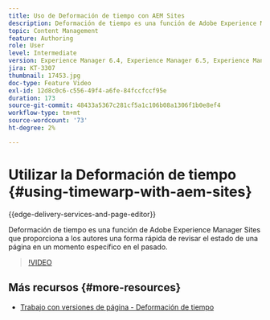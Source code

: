 ```yaml
---
title: Uso de Deformación de tiempo con AEM Sites
description: Deformación de tiempo es una función de Adobe Experience Manager Sites que proporciona a los autores una forma rápida de revisar el estado de una página en un momento específico en el pasado.
topic: Content Management
feature: Authoring
role: User
level: Intermediate
version: Experience Manager 6.4, Experience Manager 6.5, Experience Manager as a Cloud Service
jira: KT-3307
thumbnail: 17453.jpg
doc-type: Feature Video
exl-id: 12d8c0c6-c556-49f4-a6fe-84fccfccf95e
duration: 173
source-git-commit: 48433a5367c281cf5a1c106b08a1306f1b0e8ef4
workflow-type: tm+mt
source-wordcount: '73'
ht-degree: 2%

---
```


# Utilizar la Deformación de tiempo {#using-timewarp-with-aem-sites}

{{edge-delivery-services-and-page-editor}}

Deformación de tiempo es una función de Adobe Experience Manager Sites que proporciona a los autores una forma rápida de revisar el estado de una página en un momento específico en el pasado.

>[!VIDEO](https://video.tv.adobe.com/v/17453?quality=12&learn=on)

## Más recursos {#more-resources}

* [Trabajo con versiones de página - Deformación de tiempo](https://experienceleague.adobe.com/docs/experience-manager-cloud-service/sites/authoring/features/page-versions.html?lang=es)
